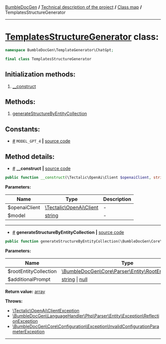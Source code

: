 <!-- {% raw %} -->
<embed> <a href="/docs/readme.md">BumbleDocGen</a> <b>/</b> <a href="/docs/tech/readme.md">Technical description of the project</a> <b>/</b> <a href="/docs/tech/map.md">Class map</a> <b>/</b> TemplatesStructureGenerator<hr> </embed>

<h1>
    <a href="https://github.com/bumble-tech/bumble-doc-gen/blob/master/src/TemplateGenerator/ChatGpt/TemplatesStructureGenerator.php#L15">TemplatesStructureGenerator</a> class:
</h1>





```php
namespace BumbleDocGen\TemplateGenerator\ChatGpt;

final class TemplatesStructureGenerator
```








<h2>Initialization methods:</h2>

<ol>
<li>
    <a href="#m-construct">__construct</a>
    </li>
</ol>

<h2>Methods:</h2>

<ol>
<li>
    <a href="#mgeneratestructurebyentitycollection">generateStructureByEntityCollection</a>
    </li>
</ol>


<h2>Constants:</h2>
<ul>
            <li><a name="qmodel-gpt-4"
               href="#qmodel-gpt-4">#</a>
            <code>MODEL_GPT_4</code>                   <b>|</b> <a href="/src/TemplateGenerator/ChatGpt/TemplatesStructureGenerator.php#L17">source
                    code</a> </li>
    </ul>





<h2>Method details:</h2>

<div class='method_description-block'>

<ul>
<li><a name="m-construct" href="#m-construct">#</a>
 <b>__construct</b>
    <b>|</b> <a href="https://github.com/bumble-tech/bumble-doc-gen/blob/master/src/TemplateGenerator/ChatGpt/TemplatesStructureGenerator.php#L19">source code</a></li>
</ul>

```php
public function __construct(\Tectalic\OpenAi\Client $openaiClient, string $model = \BumbleDocGen\TemplateGenerator\ChatGpt\TemplatesStructureGenerator::MODEL_GPT_4);
```



<b>Parameters:</b>

<table>
    <thead>
    <tr>
        <th>Name</th>
        <th>Type</th>
        <th>Description</th>
    </tr>
    </thead>
    <tbody>
            <tr>
            <td>$openaiClient</td>
            <td><a href='#'>\Tectalic\OpenAi\Client</a></td>
            <td>-</td>
        </tr>
            <tr>
            <td>$model</td>
            <td><a href='https://www.php.net/manual/en/language.types.string.php'>string</a></td>
            <td>-</td>
        </tr>
        </tbody>
</table>



</div>
<hr>
<div class='method_description-block'>

<ul>
<li><a name="mgeneratestructurebyentitycollection" href="#mgeneratestructurebyentitycollection">#</a>
 <b>generateStructureByEntityCollection</b>
    <b>|</b> <a href="https://github.com/bumble-tech/bumble-doc-gen/blob/master/src/TemplateGenerator/ChatGpt/TemplatesStructureGenerator.php#L28">source code</a></li>
</ul>

```php
public function generateStructureByEntityCollection(\BumbleDocGen\Core\Parser\Entity\RootEntityCollection $rootEntityCollection, string|null $additionalPrompt = NULL): array;
```



<b>Parameters:</b>

<table>
    <thead>
    <tr>
        <th>Name</th>
        <th>Type</th>
        <th>Description</th>
    </tr>
    </thead>
    <tbody>
            <tr>
            <td>$rootEntityCollection</td>
            <td><a href='https://github.com/bumble-tech/bumble-doc-gen/blob/master/src/Core/Parser/Entity/RootEntityCollection.php'>\BumbleDocGen\Core\Parser\Entity\RootEntityCollection</a></td>
            <td>-</td>
        </tr>
            <tr>
            <td>$additionalPrompt</td>
            <td><a href='https://www.php.net/manual/en/language.types.string.php'>string</a> | <a href='https://www.php.net/manual/en/language.types.null.php'>null</a></td>
            <td>-</td>
        </tr>
        </tbody>
</table>

<b>Return value:</b> <a href='https://www.php.net/manual/en/language.types.array.php'>array</a>


<b>Throws:</b>
<ul>
<li>
    <a href="#">\Tectalic\OpenAi\ClientException</a></li>

<li>
    <a href="/docs/tech/classes/ReflectionException.md">\BumbleDocGen\LanguageHandler\Php\Parser\Entity\Exception\ReflectionException</a></li>

<li>
    <a href="/docs/tech/classes/InvalidConfigurationParameterException.md">\BumbleDocGen\Core\Configuration\Exception\InvalidConfigurationParameterException</a></li>

</ul>

</div>
<hr>

<!-- {% endraw %} -->